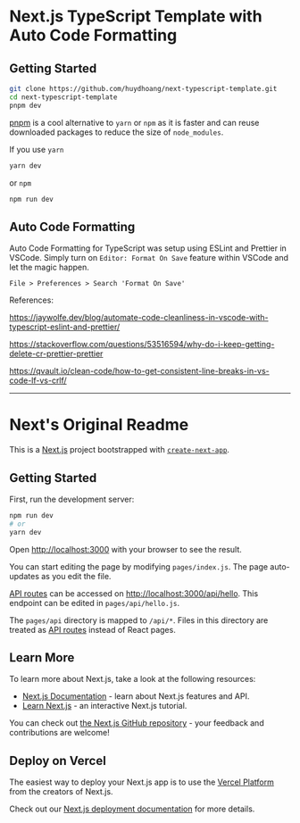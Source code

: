 # Next.js TypeScript Template with Auto Code Formatting

## Getting Started

```bash
git clone https://github.com/huydhoang/next-typescript-template.git
cd next-typescript-template
pnpm dev
```

[pnpm](https://pnpm.js.org/) is a cool alternative to `yarn` or `npm` as it is faster and can reuse downloaded packages to reduce the size of `node_modules`.

If you use `yarn`

```bash
yarn dev
```

or `npm`

```bash
npm run dev
```

## Auto Code Formatting

Auto Code Formatting for TypeScript was setup using ESLint and Prettier in VSCode.
Simply turn on `Editor: Format On Save` feature within VSCode and let the magic happen.

`File > Preferences > Search 'Format On Save'`

References:

https://jaywolfe.dev/blog/automate-code-cleanliness-in-vscode-with-typescript-eslint-and-prettier/

https://stackoverflow.com/questions/53516594/why-do-i-keep-getting-delete-cr-prettier-prettier

https://qvault.io/clean-code/how-to-get-consistent-line-breaks-in-vs-code-lf-vs-crlf/

---

# Next's Original Readme

This is a [Next.js](https://nextjs.org/) project bootstrapped with [`create-next-app`](https://github.com/vercel/next.js/tree/canary/packages/create-next-app).

## Getting Started

First, run the development server:

```bash
npm run dev
# or
yarn dev
```

Open [http://localhost:3000](http://localhost:3000) with your browser to see the result.

You can start editing the page by modifying `pages/index.js`. The page auto-updates as you edit the file.

[API routes](https://nextjs.org/docs/api-routes/introduction) can be accessed on [http://localhost:3000/api/hello](http://localhost:3000/api/hello). This endpoint can be edited in `pages/api/hello.js`.

The `pages/api` directory is mapped to `/api/*`. Files in this directory are treated as [API routes](https://nextjs.org/docs/api-routes/introduction) instead of React pages.

## Learn More

To learn more about Next.js, take a look at the following resources:

- [Next.js Documentation](https://nextjs.org/docs) - learn about Next.js features and API.
- [Learn Next.js](https://nextjs.org/learn) - an interactive Next.js tutorial.

You can check out [the Next.js GitHub repository](https://github.com/vercel/next.js/) - your feedback and contributions are welcome!

## Deploy on Vercel

The easiest way to deploy your Next.js app is to use the [Vercel Platform](https://vercel.com/new?utm_medium=default-template&filter=next.js&utm_source=create-next-app&utm_campaign=create-next-app-readme) from the creators of Next.js.

Check out our [Next.js deployment documentation](https://nextjs.org/docs/deployment) for more details.
